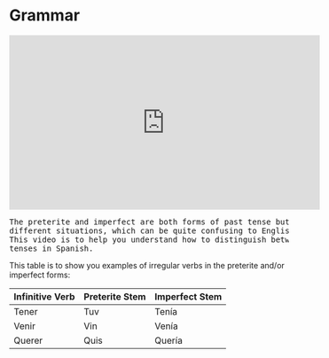 <h1>Grammar</h1>

 <iframe width="560" height="315" src="https://www.youtube.com/embed/3nVHhqblh88" 
     frameborder="0" allow="accelerometer; autoplay; clipboard-write; encrypted-media; gyroscope; picture-in-picture" 
     allowfullscreen>
  </iframe>
  
<pre>
The preterite and imperfect are both forms of past tense but are used in
different situations, which can be quite confusing to English speakers.
This video is to help you understand how to distinguish between the two 
tenses in Spanish.
</pre>

<p>This table is to show you examples of irregular verbs in the preterite and/or imperfect forms:</p>            
  <table class="table table-striped">
    <thead>
      <tr>
        <th>Infinitive Verb</th>
        <th>Preterite Stem</th>
        <th>Imperfect Stem</th>
      </tr>
    </thead>
    <tbody>
      <tr>
        <td>Tener</td>
        <td>Tuv</td>
        <td>Tenía</td>
      </tr>
      <tr>
        <td>Venir</td>
        <td>Vin</td>
        <td>Venía</td>
      </tr>
      <tr>
        <td>Querer</td>
        <td>Quis</td>
        <td>Quería</td>
      </tr>
    </tbody>
  </table>
